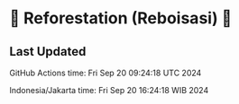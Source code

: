 
# 🌳 Reforestation (Reboisasi) 🌲

## Last Updated

GitHub Actions time: Fri Sep 20 09:24:18 UTC 2024

Indonesia/Jakarta time: Fri Sep 20 16:24:18 WIB 2024
